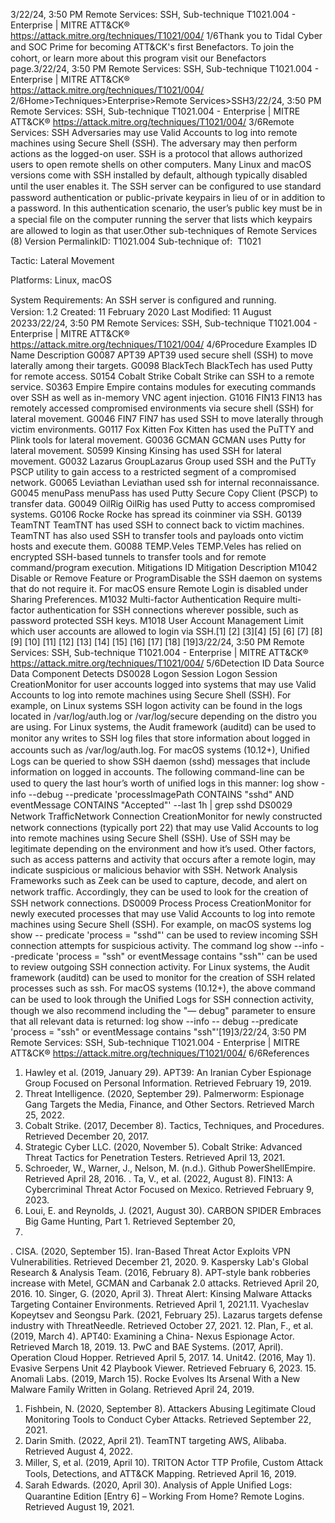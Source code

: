 3/22/24, 3:50 PM Remote Services: SSH, Sub-technique T1021.004 - Enterprise | MITRE ATT&CK®
https://attack.mitre.org/techniques/T1021/004/ 1/6Thank you to Tidal Cyber and SOC Prime for becoming ATT&CK's ﬁrst Benefactors. To join the cohort, or learn more about this program visit our
Benefactors page.3/22/24, 3:50 PM Remote Services: SSH, Sub-technique T1021.004 - Enterprise | MITRE ATT&CK®
https://attack.mitre.org/techniques/T1021/004/ 2/6Home>Techniques>Enterprise>Remote Services>SSH3/22/24, 3:50 PM Remote Services: SSH, Sub-technique T1021.004 - Enterprise | MITRE ATT&CK®
https://attack.mitre.org/techniques/T1021/004/ 3/6Remote Services: SSH
Adversaries may use Valid Accounts to log into remote machines using Secure Shell (SSH). The adversary may then perform actions as the
logged-on user.
SSH is a protocol that allows authorized users to open remote shells on other computers. Many Linux and macOS versions come with SSH
installed by default, although typically disabled until the user enables it. The SSH server can be conﬁgured to use standard password
authentication or public-private keypairs in lieu of or in addition to a password. In this authentication scenario, the user’s public key must be
in a special ﬁle on the computer running the server that lists which keypairs are allowed to login as that user.Other sub-techniques of Remote Services (8)
Version PermalinkID: T1021.004
Sub-technique of:  T1021

Tactic: Lateral Movement

Platforms: Linux, macOS

System Requirements: An SSH server is conﬁgured and running.
Version: 1.2
Created: 11 February 2020
Last Modiﬁed: 11 August 20233/22/24, 3:50 PM Remote Services: SSH, Sub-technique T1021.004 - Enterprise | MITRE ATT&CK®
https://attack.mitre.org/techniques/T1021/004/ 4/6Procedure Examples
ID Name Description
G0087 APT39 APT39 used secure shell (SSH) to move laterally among their targets.
G0098 BlackTech BlackTech has used Putty for remote access.
S0154 Cobalt Strike Cobalt Strike can SSH to a remote service.
S0363 Empire Empire contains modules for executing commands over SSH as well as in-memory VNC agent injection.
G1016 FIN13 FIN13 has remotely accessed compromised environments via secure shell (SSH) for lateral movement.
G0046 FIN7 FIN7 has used SSH to move laterally through victim environments.
G0117 Fox Kitten Fox Kitten has used the PuTTY and Plink tools for lateral movement.
G0036 GCMAN GCMAN uses Putty for lateral movement.
S0599 Kinsing Kinsing has used SSH for lateral movement.
G0032 Lazarus
GroupLazarus Group used SSH and the PuTTy PSCP utility to gain access to a restricted segment of a
compromised network.
G0065 Leviathan Leviathan used ssh for internal reconnaissance.
G0045 menuPass menuPass has used Putty Secure Copy Client (PSCP) to transfer data.
G0049 OilRig OilRig has used Putty to access compromised systems.
G0106 Rocke Rocke has spread its coinminer via SSH.
G0139 TeamTNT TeamTNT has used SSH to connect back to victim machines. TeamTNT has also used SSH to transfer
tools and payloads onto victim hosts and execute them.
G0088 TEMP.Veles TEMP.Veles has relied on encrypted SSH-based tunnels to transfer tools and for remote command/program
execution.
Mitigations
ID Mitigation Description
M1042 Disable or Remove Feature or
ProgramDisable the SSH daemon on systems that do not require it. For macOS ensure Remote Login
is disabled under Sharing Preferences.
M1032 Multi-factor Authentication Require multi-factor authentication for SSH connections wherever possible, such as
password protected SSH keys.
M1018 User Account Management Limit which user accounts are allowed to login via SSH.[1]
[2]
[3][4]
[5]
[6]
[7]
[8]
[9]
[10]
[11]
[12]
[13]
[14]
[15]
[16]
[17]
[18]
[19]3/22/24, 3:50 PM Remote Services: SSH, Sub-technique T1021.004 - Enterprise | MITRE ATT&CK®
https://attack.mitre.org/techniques/T1021/004/ 5/6Detection
ID Data Source Data Component Detects
DS0028 Logon Session Logon Session
CreationMonitor for user accounts logged into systems that may use Valid Accounts to log into
remote machines using Secure Shell (SSH). For example, on Linux systems SSH logon
activity can be found in the logs located in /var/log/auth.log or /var/log/secure
depending on the distro you are using.
For Linux systems, the Audit framework (auditd) can be used to monitor any writes to
SSH log ﬁles that store information about logged in accounts such as
/var/log/auth.log.
For macOS systems (10.12+), Uniﬁed Logs can be queried to show SSH daemon (sshd)
messages that include information on logged in accounts. The following command-line
can be used to query the last hour’s worth of uniﬁed logs in this manner: log show -
info --debug --predicate 'processImagePath CONTAINS "sshd" AND
eventMessage CONTAINS "Accepted"' --last 1h | grep sshd
DS0029 Network TraﬃcNetwork
Connection
CreationMonitor for newly constructed network connections (typically port 22) that may use
Valid Accounts to log into remote machines using Secure Shell (SSH). Use of SSH may
be legitimate depending on the environment and how it’s used. Other factors, such as
access patterns and activity that occurs after a remote login, may indicate suspicious or
malicious behavior with SSH.
Network Analysis Frameworks such as Zeek can be used to capture, decode, and alert
on network traﬃc. Accordingly, they can be used to look for the creation of SSH network
connections.
DS0009 Process Process
CreationMonitor for newly executed processes that may use Valid Accounts to log into remote
machines using Secure Shell (SSH). For example, on macOS systems log show --
predicate 'process = "sshd"' can be used to review incoming SSH connection
attempts for suspicious activity. The command log show --info --predicate
'process = "ssh" or eventMessage contains "ssh"' can be used to review
outgoing SSH connection activity.
For Linux systems, the Audit framework (auditd) can be used to monitor for the creation
of SSH related processes such as ssh.
For macOS systems (10.12+), the above command can be used to look through the
Uniﬁed Logs for SSH connection activity, though we also recommend including the "—
debug" parameter to ensure that all relevant data is returned: log show --info --
debug --predicate 'process = "ssh" or eventMessage contains "ssh"'[19]3/22/24, 3:50 PM Remote Services: SSH, Sub-technique T1021.004 - Enterprise | MITRE ATT&CK®
https://attack.mitre.org/techniques/T1021/004/ 6/6References
1. Hawley et al. (2019, January 29). APT39: An Iranian Cyber
Espionage Group Focused on Personal Information. Retrieved
February 19, 2019.
2. Threat Intelligence. (2020, September 29). Palmerworm:
Espionage Gang Targets the Media, Finance, and Other
Sectors. Retrieved March 25, 2022.
3. Cobalt Strike. (2017, December 8). Tactics, Techniques, and
Procedures. Retrieved December 20, 2017.
4. Strategic Cyber LLC. (2020, November 5). Cobalt Strike:
Advanced Threat Tactics for Penetration Testers. Retrieved
April 13, 2021.
5. Schroeder, W., Warner, J., Nelson, M. (n.d.). Github
PowerShellEmpire. Retrieved April 28, 2016.
. Ta, V., et al. (2022, August 8). FIN13: A Cybercriminal Threat
Actor Focused on Mexico. Retrieved February 9, 2023.
7. Loui, E. and Reynolds, J. (2021, August 30). CARBON SPIDER
Embraces Big Game Hunting, Part 1. Retrieved September 20,
2021.
. CISA. (2020, September 15). Iran-Based Threat Actor Exploits
VPN Vulnerabilities. Retrieved December 21, 2020.
9. Kaspersky Lab's Global Research & Analysis Team. (2016,
February 8). APT-style bank robberies increase with Metel,
GCMAN and Carbanak 2.0 attacks. Retrieved April 20, 2016.
10. Singer, G. (2020, April 3). Threat Alert: Kinsing Malware
Attacks Targeting Container Environments. Retrieved April 1,
2021.11. Vyacheslav Kopeytsev and Seongsu Park. (2021, February
25). Lazarus targets defense industry with ThreatNeedle.
Retrieved October 27, 2021.
12. Plan, F., et al. (2019, March 4). APT40: Examining a China-
Nexus Espionage Actor. Retrieved March 18, 2019.
13. PwC and BAE Systems. (2017, April). Operation Cloud Hopper.
Retrieved April 5, 2017.
14. Unit42. (2016, May 1). Evasive Serpens Unit 42 Playbook
Viewer. Retrieved February 6, 2023.
15. Anomali Labs. (2019, March 15). Rocke Evolves Its Arsenal
With a New Malware Family Written in Golang. Retrieved April
24, 2019.
1. Fishbein, N. (2020, September 8). Attackers Abusing
Legitimate Cloud Monitoring Tools to Conduct Cyber Attacks.
Retrieved September 22, 2021.
17. Darin Smith. (2022, April 21). TeamTNT targeting AWS,
Alibaba. Retrieved August 4, 2022.
1. Miller, S, et al. (2019, April 10). TRITON Actor TTP Proﬁle,
Custom Attack Tools, Detections, and ATT&CK Mapping.
Retrieved April 16, 2019.
19. Sarah Edwards. (2020, April 30). Analysis of Apple Uniﬁed
Logs: Quarantine Edition [Entry 6] – Working From Home?
Remote Logins. Retrieved August 19, 2021.